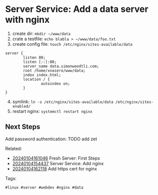 # Server Service: Add a data server with nginx

1. create dir: `mkdir ~/www/data`
1. crate a testfile: `echo blabla > ~/www/data/foo.txt`
1. create config file: `touch /etc/nginx/sites-available/data`

```
server {
        listen 80;
        listen [::]:80;
        server_name data.simonwoodtli.com;
        root /home/xnasero/www/data;
        index index.html;
        location / {
                autoindex on;
        }
}
```

4. symlink: `ln -s /etc/nginx/sites-available/data /etc/nginx/sites-enabled/`
4. restart nginx: `systemctl restart nginx`

## Next Steps

Add password authentication: TODO add zet


Related:

* [20240104161046](/20240104161046/) Fresh Server: First Steps
* [20240104154437](/20240104154437/) Server Service: Add nginx
* [20240104162118](/20240104162118/) Add https cert for nginx

Tags:

    #linux #server #webdev #nginx #data
